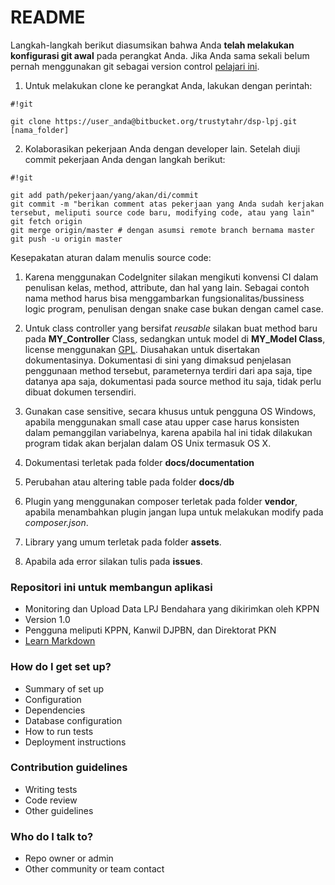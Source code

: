 # README #
Langkah-langkah berikut diasumsikan bahwa Anda **telah melakukan konfigurasi git awal** pada perangkat Anda.  Jika Anda sama sekali belum pernah menggunakan git sebagai version control [pelajari ini](https://help.github.com/articles/set-up-git).

1. Untuk melakukan clone ke perangkat Anda, lakukan dengan perintah:

```
#!git

git clone https://user_anda@bitbucket.org/trustytahr/dsp-lpj.git [nama_folder]
```
2. Kolaborasikan pekerjaan Anda dengan developer lain.  Setelah diuji commit pekerjaan Anda dengan langkah berikut:

```
#!git

git add path/pekerjaan/yang/akan/di/commit
git commit -m "berikan comment atas pekerjaan yang Anda sudah kerjakan tersebut, meliputi source code baru, modifying code, atau yang lain"
git fetch origin
git merge origin/master # dengan asumsi remote branch bernama master
git push -u origin master
```

Kesepakatan aturan dalam menulis source code:

1. Karena menggunakan CodeIgniter silakan mengikuti konvensi CI dalam penulisan kelas, method, attribute, dan hal yang lain.  Sebagai contoh nama method harus bisa menggambarkan fungsionalitas/bussiness logic program, penulisan dengan snake case bukan dengan camel case.

2. Untuk class controller yang bersifat *reusable* silakan buat method baru pada **MY_Controller** Class, sedangkan untuk model di **MY_Model Class**, license menggunakan [GPL](http://www.gnu.org/licenses/gpl-howto.html).  Diusahakan untuk disertakan dokumentasinya. Dokumentasi di sini yang dimaksud penjelasan penggunaan method tersebut, parameternya terdiri dari apa saja, tipe datanya apa saja, dokumentasi pada source method itu saja, tidak perlu dibuat dokumen tersendiri. 

3. Gunakan case sensitive, secara khusus untuk pengguna OS Windows, apabila menggunakan small case atau upper case harus konsisten dalam pemanggilan variabelnya, karena apabila hal ini tidak dilakukan program tidak akan berjalan dalam OS Unix termasuk OS X.  

4. Dokumentasi terletak pada folder **docs/documentation**

5. Perubahan atau altering table pada folder **docs/db**

6. Plugin yang menggunakan composer terletak pada folder **vendor**, apabila menambahkan plugin jangan lupa untuk melakukan modify pada *composer.json*.

7. Library yang umum terletak pada folder **assets**.

8. Apabila ada error silakan tulis pada **issues**.

### Repositori ini untuk membangun aplikasi ###

* Monitoring dan Upload Data LPJ Bendahara yang dikirimkan oleh KPPN
* Version 1.0
* Pengguna meliputi KPPN, Kanwil DJPBN, dan Direktorat PKN
* [Learn Markdown](https://bitbucket.org/tutorials/markdowndemo)

### How do I get set up? ###

* Summary of set up
* Configuration
* Dependencies
* Database configuration
* How to run tests
* Deployment instructions

### Contribution guidelines ###

* Writing tests
* Code review
* Other guidelines

### Who do I talk to? ###

* Repo owner or admin
* Other community or team contact